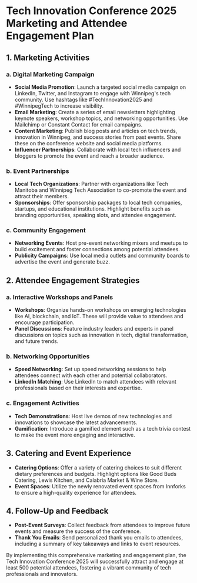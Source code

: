 # Tech Innovation Conference 2025 Marketing and Attendee Engagement Plan

## 1. **Marketing Activities**

### a. **Digital Marketing Campaign**
- **Social Media Promotion**: Launch a targeted social media campaign on LinkedIn, Twitter, and Instagram to engage with Winnipeg's tech community. Use hashtags like #TechInnovation2025 and #WinnipegTech to increase visibility.
- **Email Marketing**: Create a series of email newsletters highlighting keynote speakers, workshop topics, and networking opportunities. Use Mailchimp or Constant Contact for email campaigns.
- **Content Marketing**: Publish blog posts and articles on tech trends, innovation in Winnipeg, and success stories from past events. Share these on the conference website and social media platforms.
- **Influencer Partnerships**: Collaborate with local tech influencers and bloggers to promote the event and reach a broader audience.

### b. **Event Partnerships**
- **Local Tech Organizations**: Partner with organizations like Tech Manitoba and Winnipeg Tech Association to co-promote the event and attract their members.
- **Sponsorships**: Offer sponsorship packages to local tech companies, startups, and educational institutions. Highlight benefits such as branding opportunities, speaking slots, and attendee engagement.

### c. **Community Engagement**
- **Networking Events**: Host pre-event networking mixers and meetups to build excitement and foster connections among potential attendees.
- **Publicity Campaigns**: Use local media outlets and community boards to advertise the event and generate buzz.

## 2. **Attendee Engagement Strategies**

### a. **Interactive Workshops and Panels**
- **Workshops**: Organize hands-on workshops on emerging technologies like AI, blockchain, and IoT. These will provide value to attendees and encourage participation.
- **Panel Discussions**: Feature industry leaders and experts in panel discussions on topics such as innovation in tech, digital transformation, and future trends.

### b. **Networking Opportunities**
- **Speed Networking**: Set up speed networking sessions to help attendees connect with each other and potential collaborators.
- **LinkedIn Matching**: Use LinkedIn to match attendees with relevant professionals based on their interests and expertise.

### c. **Engagement Activities**
- **Tech Demonstrations**: Host live demos of new technologies and innovations to showcase the latest advancements.
- **Gamification**: Introduce a gamified element such as a tech trivia contest to make the event more engaging and interactive.

## 3. **Catering and Event Experience**
- **Catering Options**: Offer a variety of catering choices to suit different dietary preferences and budgets. Highlight options like Good Buds Catering, Lewis Kitchen, and Calabria Market & Wine Store.
- **Event Spaces**: Utilize the newly renovated event spaces from Innforks to ensure a high-quality experience for attendees.

## 4. **Follow-Up and Feedback**
- **Post-Event Surveys**: Collect feedback from attendees to improve future events and measure the success of the conference.
- **Thank You Emails**: Send personalized thank you emails to attendees, including a summary of key takeaways and links to event resources.

By implementing this comprehensive marketing and engagement plan, the Tech Innovation Conference 2025 will successfully attract and engage at least 500 potential attendees, fostering a vibrant community of tech professionals and innovators.